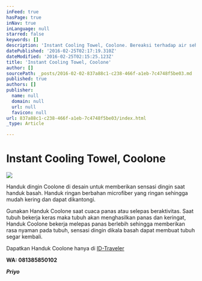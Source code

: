 ```yaml
---
inFeed: true
hasPage: true
inNav: true
inLanguage: null
starred: false
keywords: []
description: 'Instant Cooling Towel, Coolone. Bereaksi terhadap air sehingga menjadi dingin seketika. dapat menghantar panas sehingga tubuh menjadi sejuk.'
datePublished: '2016-02-25T02:17:19.310Z'
dateModified: '2016-02-25T02:15:25.123Z'
title: 'Instant Cooling Towel, Coolone'
author: []
sourcePath: _posts/2016-02-02-837a88c1-c238-466f-a1eb-7c4748f5be03.md
published: true
authors: []
publisher:
  name: null
  domain: null
  url: null
  favicon: null
url: 837a88c1-c238-466f-a1eb-7c4748f5be03/index.html
_type: Article

---
```

# Instant Cooling Towel, Coolone
![](https://the-grid-user-content.s3-us-west-2.amazonaws.com/7fd985bf-6ed6-45e1-ae6f-a76c5bc848c0.jpg)

Handuk dingin Coolone di desain untuk memberikan sensasi dingin saat handuk basah. Handuk ringan berbahan microfiber yang ringan sehingga mudah kering dan dapat dikantongi.

Gunakan Handuk Coolone saat cuaca panas atau selepas beraktivitas. Saat tubuh bekerja keras maka tubuh akan menghasilkan panas dan keringat, Handuk Coolone bekerja melepas panas berlebih sehingga memberikan rasa nyaman pada tubuh, sensasi dingin dikala basah dapat membuat tubuh segar kembali.

Dapatkan Handuk Coolone hanya di [ID-Traveler][0]

**WA: 081385850102**

**_Priyo_**

[0]: www.id-traveler.com